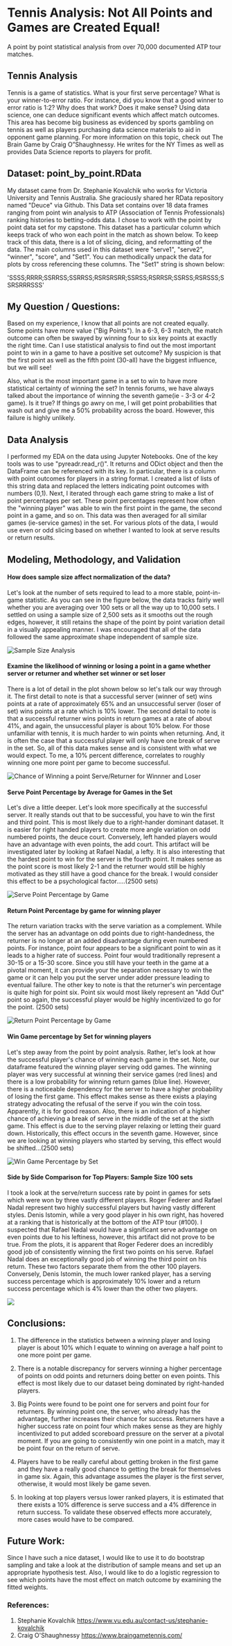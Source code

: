 # Tennis Analysis: Not All Points and Games are Created Equal!
A point by point statistical analysis from over 70,000 documented ATP tour matches.

## Tennis Analysis
Tennis is a game of statistics.  What is your first serve percentage?  What is your winner-to-error ratio.  For instance, did you know that a good winner to error ratio is 1:2?  Why does that work?  Does it make sense?  Using data science,  one can deduce significant events which affect match outcomes.  This area has become big business as evidenced by sports gambling on tennis as well as players purchasing data science materials to aid in opponent game planning.   For more information on this topic, check out The Brain Game by Craig O”Shaughnessy.  He writes for the NY Times as well as provides Data Science reports to players for profit.

## Dataset: point_by_point.RData
My dataset came from Dr. Stephanie Kovalchik who works for Victoria University and Tennis Australia.  She graciously shared her RData repository named "Deuce" via Github. This Data set contains over 18 data frames ranging from point win analysis to ATP (Association of Tennis Professionals) ranking histories to betting-odds data. I chose to work with the point by point data set for my capstone.  This dataset has a particular column which keeps track of who won each point in the match as shown below.  To keep track of this data, there is a lot of slicing, dicing, and reformatting of the data.  The main columns used in this dataset were "serve1", "serve2", "winner", "score", and "Set1".  You can methodically unpack the data for plots by cross referencing these columns.  The "Set1" string is shown below:

'SSSS;RRRR;SSRRSS;SSRRSS;RSRSRSRR;SSRSS;RSRRSR;SSRSS;RSRSSS;SSRSRRRSSS'

## My Question / Questions:
Based on my experience, I know that all points are not created equally.  Some points have more value ("Big Points").  In a 6-3, 6-3 match, the match outcome can often be swayed by winning four to six key points at exactly the right time.  Can I use statistical analysis to find out the most important point to win in a game to have a positive set outcome?  My suspicion is that the first point as well as the fifth point (30-all) have the biggest influence, but we will see!

Also, what is the most important game in a set to win to have more statistical certainty of winning the set?  In tennis forums, we have always talked about the importance of winning the seventh game(ie - 3-3 or 4-2 game).  Is it true?  If things go awry on me,  I will get point probabilities that wash out and give me a 50% probability across the board.  However, this failure is highly unlikely.

## Data Analysis
I performed my EDA on the data using Jupyter Notebooks.  One of the key tools was to use "pyreadr.read_r()".  It returns and ODict object and then the DataFrame can be referenced with its key.  In particular, there is a column with point outcomes for players in a string format.  I created a list of lists of this string data and replaced the letters indicating point outcomes with numbers (0,1).  Next, I iterated through each game string to make a list of point percentages per set.  These point percentages represent how often the "winning player"  was able to win the first point in the game, the second point in a game, and so on.  This data was then averaged for all similar games (ie-service games) in the set.  For various plots of the data, I would use even or odd slicing based on whether I wanted to look at serve results or return results.  

## Modeling, Methodology, and Validation

#### How does sample size affect normalization of the data?
Let's look at the number of sets required to lead to a more stable, point-in-game statistic.  As you can see in the figure below, the data tracks fairly well whether you are averaging over 100 sets or all the way up to 10,000 sets.  I settled on using a sample size of 2,500 sets as it smooths out the rough edges, however, it still retains the shape of the point by point variation detail in a visually appealing manner.  I was encouraged that all of the data followed the same approximate shape independent of sample size.

![Sample Size Analysis][SampleSize]

#### Examine the likelihood of winning or losing a point in a game whether server or returner and whether set winner or set loser
There is a lot of detail in the plot shown below so let's talk our way through it.  The first detail to note is that a successful server (winner of set) wins points at a rate of approximately 65% and an unsuccessful server (loser of set) wins points at a rate which is 10% lower.  The second detail to note is that a successful returner wins points in return games at a rate of about 41%, and again, the unsuccessful player is about 10% below.  For those unfamiliar with tennis, it is much harder to win points when returning.  And, it is often the case that a successful player will only have one break of serve in the set.  So, all of this data makes sense and is consistent with what we would expect.  To me, a 10% percent difference, correlates to roughly winning one more point per game to become successful.

![Chance of Winning a point Serve/Returner for Winnner and Loser][WinnerLoserPts]

#### Serve Point Percentage by Average for Games in the Set
Let's dive a little deeper.  Let's look more specifically at the successful server.  It really stands out that to be successful, you have to win the first and third point.  This is most likely due to a right-hander dominant dataset.  It is easier for right handed players to create more angle variation on odd numbered points, the deuce court.  Conversely, left handed players would have an advantage with even points, the add court.  This artifact will be investigated later by looking at Rafael Nadal, a lefty.  It is also interesting that the hardest point to win for the server is the fourth point.  It makes sense as the point score is most likely 2-1 and the returner would still be highly motivated as they still have a good chance for the break.  I would consider this effect to be a psychological factor.....(2500 sets)

![Serve Point Percentage by Game][Serve_Pt]

#### Return Point Percentage by game for winning player
The return variation tracks with the serve variation as a complement.  While the server has an advantage on odd points due to right-handedness,  the returner is no longer at an added disadvantage during even numbered points.  For instance, point four appears to be a significant point to win as it leads to a higher rate of success.  Point four would traditionally represent a 30-15 or a 15-30 score.  Since you still have your teeth in the game at a pivotal moment, it can provide your the separation necessary to win the game or it can help you put the server under adder pressure leading to eventual failure.  The other key to note is that the returner's win percentage is quite high for point six.  Point six would most likely represent an "Add Out" point so again, the successful player would be highly incentivized to go for the point. (2500 sets)

![Return Point Percentage by Game][Return_Pt]

#### Win Game percentage by Set for winning players
Let's step away from the point by point analysis.  Rather, let's look at how the successful player's chance of winning each game in the set.  Note, our dataframe featured the winning player serving odd games.  The winning player was very successful at winning their service games (red lines) and there is a low probability for winning return games (blue line).  However, there is a noticeable dependency for the server to have a higher probability of losing the first game.  This effect makes sense as there exists a playing strategy advocating the refusal of the serve if you win the coin toss.  Apparently, it is for good reason.  Also, there is an indication of a higher chance of achieving a break of serve in the middle of the set at the sixth game.  This effect is due to the serving player relaxing or letting their guard down.  Historically, this effect occurs in the seventh game.  However, since we are looking at winning players who started by serving, this effect would be shifted...(2500 sets)

![Win Game Percentage by Set][Win_Game]

#### Side by Side Comparison for Top Players: Sample Size 100 sets
I took a look at the serve/return success rate by point in games for sets which were won by three vastly different players.  Roger Federer and Rafael Nadal represent two highly successful players but having vastly different styles.  Denis Istomin, while a very good player in his own right, has hovered at a ranking that is historically at the bottom of the ATP tour (#100).  I suspected that Rafael Nadal would have a significant serve advantage on even points due to his leftiness, however, this artifact did not prove to be true.  From the plots, it is apparent that Roger Federer does an incredibly good job of consistently winning the first two points on his serve.  Rafael Nadal does an exceptionally good job of winning the third point on his return.  These two factors separate them from the other 100 players.  Conversely, Denis Istomin, the much lower ranked player, has a serving success percentage which is approximately 10% lower and a return success percentage which is 4% lower than the other two players.

![](images/Comparison.png)









<!--|Percentile|         Pts won    |
|     ----:|:---                   |
|min       |        0              |
|25%       |        10             |
|50%       |        50             |
|75%       |        30             |
|max       |        10             |-->


## Conclusions:
1. The difference in the statistics between a winning player and losing player is about 10% which I equate to winning on average a half point to one more point per game.

2.  There is a notable discrepancy for servers winning a higher percentage of points on odd points and returners doing better on even points.  This effect is most likely due to our dataset being dominated by right-handed players.

3.  Big Points were found to be point one for servers and point four for returners.  By winning point one, the server, who already has the advantage, further increases their chance for success.  Returners have a higher success rate on point four which makes sense as they are highly incentivized to put added scoreboard pressure on the server at a pivotal moment.  If you are going to consistently win one point in a match, may it be point four on the return of serve. 

4.  Players have to be really careful about getting broken in the first game and they have a really good chance to getting the break for themselves in game six.  Again, this advantage assumes the player is the first server, otherwise, it would most likely be game seven.

5.  In looking at top players versus lower ranked players,  it is estimated that there exists a 10% difference is serve success and a 4% difference in return success.  To validate these observed effects more accurately, more cases would have to be compared.

## Future Work:
Since I have such a nice dataset, I would like to use it to do bootstrap sampling and take a look at the distribution of sample means and set up an appropriate hypothesis test.  Also, I would like to do a logistic regression to see which points have the most effect on match outcome by examining the fitted weights.

### References:
1. Stephanie Kovalchik https://www.vu.edu.au/contact-us/stephanie-kovalchik
2. Craig O'Shaughnessy https://www.braingametennis.com/



[Serve_Pt]: images/ServeWinPtPerc.png
[Return_Pt]: images/ReturnWinPtPerc.png
[Win_Game]: images/WinGameSetPerc.png
[WinnerLoserPts]: images/WinnerLoserPts.png
[SampleSize]: images/SampleSize.png
[dataframe]: images/exampleDF.png
[WorseCase]: images/WorstCase.png
